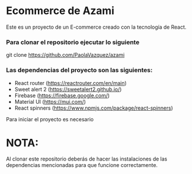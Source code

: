 # Ecommerce de Azami

Este es un proyecto de un E-commerce creado con la tecnología de React. 

### Para clonar el repositorio ejecutar lo siguiente

git clone https://github.com/PaolaVazquez/azami

### Las dependencias del proyecto son las siguientes:

- React router (https://reactrouter.com/en/main)
- Sweet alert 2 (https://sweetalert2.github.io/)
- Firebase (https://firebase.google.com/)
- Material UI (https://mui.com/)
- React spinners (https://www.npmjs.com/package/react-spinners)

Para iniciar el proyecto es necesario 

# NOTA:
 Al clonar este repositorio deberás de hacer las instalaciones de las dependencias mencionadas para que funcione correctamente.

